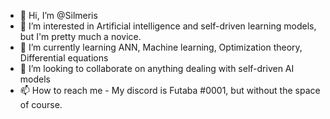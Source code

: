 - 👋 Hi, I’m @Silmeris
- 👀 I’m interested in Artificial intelligence and self-driven learning models, but I'm pretty much a novice.
- 🌱 I’m currently learning ANN, Machine learning, Optimization theory, Differential equations
- 💞️ I’m looking to collaborate on anything dealing with self-driven AI models
- 📫 How to reach me - My discord is Futaba #0001, but without the space of course.
